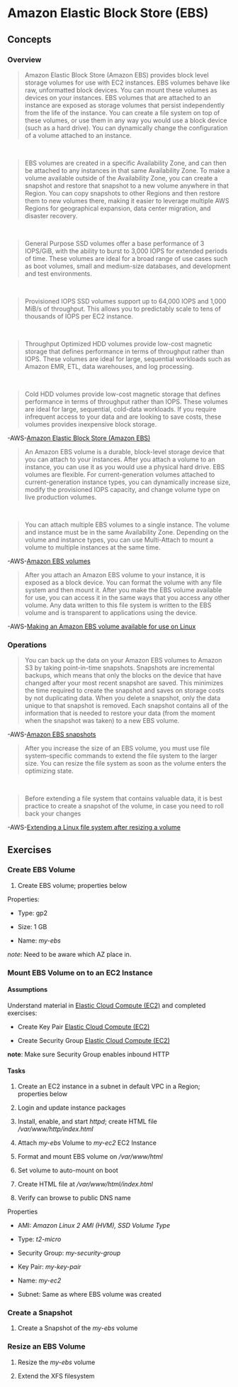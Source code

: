 # Amazon Elastic Block Store (EBS)

## Concepts

### Overview

> Amazon Elastic Block Store (Amazon EBS) provides block level storage volumes for use with EC2 instances. EBS volumes behave like raw, unformatted block devices. You can mount these volumes as devices on your instances. EBS volumes that are attached to an instance are exposed as storage volumes that persist independently from the life of the instance. You can create a file system on top of these volumes, or use them in any way you would use a block device (such as a hard drive). You can dynamically change the configuration of a volume attached to an instance.

&nbsp;

> EBS volumes are created in a specific Availability Zone, and can then be attached to any instances in that same Availability Zone. To make a volume available outside of the Availability Zone, you can create a snapshot and restore that snapshot to a new volume anywhere in that Region. You can copy snapshots to other Regions and then restore them to new volumes there, making it easier to leverage multiple AWS Regions for geographical expansion, data center migration, and disaster recovery.

&nbsp;

> General Purpose SSD volumes offer a base performance of 3 IOPS/GiB, with the ability to burst to 3,000 IOPS for extended periods of time. These volumes are ideal for a broad range of use cases such as boot volumes, small and medium-size databases, and development and test environments.

&nbsp;

> Provisioned IOPS SSD volumes support up to 64,000 IOPS and 1,000 MiB/s of throughput. This allows you to predictably scale to tens of thousands of IOPS per EC2 instance.

&nbsp;

> Throughput Optimized HDD volumes provide low-cost magnetic storage that defines performance in terms of throughput rather than IOPS. These volumes are ideal for large, sequential workloads such as Amazon EMR, ETL, data warehouses, and log processing.

&nbsp;

> Cold HDD volumes provide low-cost magnetic storage that defines performance in terms of throughput rather than IOPS. These volumes are ideal for large, sequential, cold-data workloads. If you require infrequent access to your data and are looking to save costs, these volumes provides inexpensive block storage.

-AWS-[Amazon Elastic Block Store (Amazon EBS)](https://docs.aws.amazon.com/AWSEC2/latest/UserGuide/AmazonEBS.html)

> An Amazon EBS volume is a durable, block-level storage device that you can attach to your instances. After you attach a volume to an instance, you can use it as you would use a physical hard drive. EBS volumes are flexible. For current-generation volumes attached to current-generation instance types, you can dynamically increase size, modify the provisioned IOPS capacity, and change volume type on live production volumes.

&nbsp;

> You can attach multiple EBS volumes to a single instance. The volume and instance must be in the same Availability Zone. Depending on the volume and instance types, you can use Multi-Attach to mount a volume to multiple instances at the same time.

-AWS-[Amazon EBS volumes](https://docs.aws.amazon.com/AWSEC2/latest/UserGuide/ebs-volumes.html)

> After you attach an Amazon EBS volume to your instance, it is exposed as a block device. You can format the volume with any file system and then mount it. After you make the EBS volume available for use, you can access it in the same ways that you access any other volume. Any data written to this file system is written to the EBS volume and is transparent to applications using the device.

-AWS-[Making an Amazon EBS volume available for use on Linux](https://docs.aws.amazon.com/AWSEC2/latest/UserGuide/ebs-using-volumes.html)

### Operations

> You can back up the data on your Amazon EBS volumes to Amazon S3 by taking point-in-time snapshots. Snapshots are incremental backups, which means that only the blocks on the device that have changed after your most recent snapshot are saved. This minimizes the time required to create the snapshot and saves on storage costs by not duplicating data. When you delete a snapshot, only the data unique to that snapshot is removed. Each snapshot contains all of the information that is needed to restore your data (from the moment when the snapshot was taken) to a new EBS volume.

-AWS-[Amazon EBS snapshots](https://docs.aws.amazon.com/AWSEC2/latest/UserGuide/EBSSnapshots.html)

> After you increase the size of an EBS volume, you must use file system–specific commands to extend the file system to the larger size. You can resize the file system as soon as the volume enters the optimizing state.

&nbsp;

> Before extending a file system that contains valuable data, it is best practice to create a snapshot of the volume, in case you need to roll back your changes

-AWS-[Extending a Linux file system after resizing a volume](https://docs.aws.amazon.com/AWSEC2/latest/UserGuide/recognize-expanded-volume-linux.html)

## Exercises

### Create EBS Volume

1. Create EBS volume; properties below

Properties:

* Type: gp2

* Size: 1 GB

* Name: *my-ebs*

*note*: Need to be aware which AZ place in.

### Mount EBS Volume on to an EC2 Instance

#### Assumptions

Understand material in [Elastic Cloud Compute (EC2)](../../../2/2.1/ec2) and completed exercises:

* Create Key Pair [Elastic Cloud Compute (EC2)](../../../2/2.1/ec2)

* Create Security Group [Elastic Cloud Compute (EC2)](../../../2/2.1/ec2)

**note**: Make sure Security Group enables inbound HTTP

#### Tasks

1. Create an EC2 instance in a subnet in default VPC in a Region; properties below

2. Login and update instance packages

3. Install, enable, and start *httpd*; create HTML file */var/www/http/index.html*

4. Attach *my-ebs* Volume to *my-ec2* EC2 Instance

5. Format and mount EBS volume on */var/www/html*

6. Set volume to auto-mount on boot

7. Create HTML file at */var/www/html/index.html*

8. Verify can browse to public DNS name

Properties

* AMI: *Amazon Linux 2 AMI (HVM), SSD Volume Type*

* Type: *t2-micro*

* Security Group: *my-security-group*

* Key Pair: *my-key-pair*

* Name: *my-ec2*

* Subnet: Same as where EBS volume was created

### Create a Snapshot

1. Create a Snapshot of the *my-ebs* volume

### Resize an EBS Volume

1. Resize the *my-ebs* volume

2. Extend the XFS filesystem

